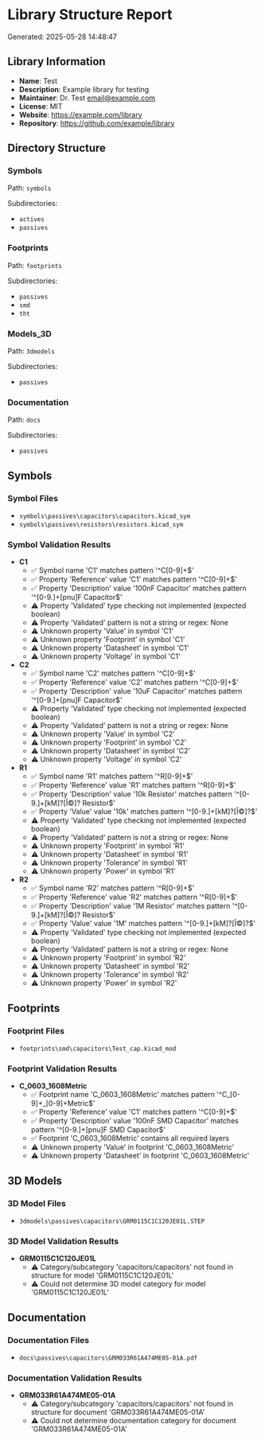 # Library Structure Report

Generated: 2025-05-28 14:48:47

## Library Information
- **Name**: Test
- **Description**: Example library for testing
- **Maintainer**: Dr. Test <email@example.com>
- **License**: MIT
- **Website**: https://example.com/library
- **Repository**: https://github.com/example/library


## Directory Structure
### Symbols
Path: `symbols`

Subdirectories:
- `actives`
- `passives`

### Footprints
Path: `footprints`

Subdirectories:
- `passives`
- `smd`
- `tht`

### Models_3D
Path: `3dmodels`

Subdirectories:
- `passives`

### Documentation
Path: `docs`

Subdirectories:
- `passives`


## Symbols
### Symbol Files
-  `symbols\passives\capacitors\capacitors.kicad_sym`
-  `symbols\passives\resistors\resistors.kicad_sym`

### Symbol Validation Results
- **C1**
    - ✅ Symbol name 'C1' matches pattern '^C[0-9]+$'
    - ✅ Property 'Reference' value 'C1' matches pattern '^C[0-9]+$'
    - ✅ Property 'Description' value '100nF Capacitor' matches pattern '^[0-9.]+[pnu]F Capacitor$'
    - ⚠️ Property 'Validated' type checking not implemented (expected boolean)
    - ⚠️ Property 'Validated' pattern is not a string or regex: None
    - ⚠️ Unknown property 'Value' in symbol 'C1'
    - ⚠️ Unknown property 'Footprint' in symbol 'C1'
    - ⚠️ Unknown property 'Datasheet' in symbol 'C1'
    - ⚠️ Unknown property 'Voltage' in symbol 'C1'
- **C2**
    - ✅ Symbol name 'C2' matches pattern '^C[0-9]+$'
    - ✅ Property 'Reference' value 'C2' matches pattern '^C[0-9]+$'
    - ✅ Property 'Description' value '10uF Capacitor' matches pattern '^[0-9.]+[pnu]F Capacitor$'
    - ⚠️ Property 'Validated' type checking not implemented (expected boolean)
    - ⚠️ Property 'Validated' pattern is not a string or regex: None
    - ⚠️ Unknown property 'Value' in symbol 'C2'
    - ⚠️ Unknown property 'Footprint' in symbol 'C2'
    - ⚠️ Unknown property 'Datasheet' in symbol 'C2'
    - ⚠️ Unknown property 'Voltage' in symbol 'C2'
- **R1**
    - ✅ Symbol name 'R1' matches pattern '^R[0-9]+$'
    - ✅ Property 'Reference' value 'R1' matches pattern '^R[0-9]+$'
    - ✅ Property 'Description' value '10k Resistor' matches pattern '^[0-9.]+[kM]?[Î©]? Resistor$'
    - ✅ Property 'Value' value '10k' matches pattern '^[0-9.]+[kM]?[Î©]?$'
    - ⚠️ Property 'Validated' type checking not implemented (expected boolean)
    - ⚠️ Property 'Validated' pattern is not a string or regex: None
    - ⚠️ Unknown property 'Footprint' in symbol 'R1'
    - ⚠️ Unknown property 'Datasheet' in symbol 'R1'
    - ⚠️ Unknown property 'Tolerance' in symbol 'R1'
    - ⚠️ Unknown property 'Power' in symbol 'R1'
- **R2**
    - ✅ Symbol name 'R2' matches pattern '^R[0-9]+$'
    - ✅ Property 'Reference' value 'R2' matches pattern '^R[0-9]+$'
    - ✅ Property 'Description' value '1M Resistor' matches pattern '^[0-9.]+[kM]?[Î©]? Resistor$'
    - ✅ Property 'Value' value '1M' matches pattern '^[0-9.]+[kM]?[Î©]?$'
    - ⚠️ Property 'Validated' type checking not implemented (expected boolean)
    - ⚠️ Property 'Validated' pattern is not a string or regex: None
    - ⚠️ Unknown property 'Footprint' in symbol 'R2'
    - ⚠️ Unknown property 'Datasheet' in symbol 'R2'
    - ⚠️ Unknown property 'Tolerance' in symbol 'R2'
    - ⚠️ Unknown property 'Power' in symbol 'R2'


## Footprints
### Footprint Files
-  `footprints\smd\capacitors\Test_cap.kicad_mod`

### Footprint Validation Results
- **C_0603_1608Metric**
    - ✅ Footprint name 'C_0603_1608Metric' matches pattern '^C_[0-9]+_[0-9]+Metric$'
    - ✅ Property 'Reference' value 'C1' matches pattern '^C[0-9]+$'
    - ✅ Property 'Description' value '100nF SMD Capacitor' matches pattern '^[0-9.]+[pnu]F SMD Capacitor$'
    - ✅ Footprint 'C_0603_1608Metric' contains all required layers
    - ⚠️ Unknown property 'Value' in footprint 'C_0603_1608Metric'
    - ⚠️ Unknown property 'Datasheet' in footprint 'C_0603_1608Metric'


## 3D Models
### 3D Model Files
-  `3dmodels\passives\capacitors\GRM0115C1C120JE01L.STEP`

### 3D Model Validation Results
- **GRM0115C1C120JE01L**
    - ⚠️ Category/subcategory 'capacitors/capacitors' not found in structure for model 'GRM0115C1C120JE01L'
    - ⚠️ Could not determine 3D model category for model 'GRM0115C1C120JE01L'


## Documentation
### Documentation Files
-  `docs\passives\capacitors\GRM033R61A474ME05-01A.pdf`

### Documentation Validation Results
- **GRM033R61A474ME05-01A**
    - ⚠️ Category/subcategory 'capacitors/capacitors' not found in structure for document 'GRM033R61A474ME05-01A'
    - ⚠️ Could not determine documentation category for document 'GRM033R61A474ME05-01A'
